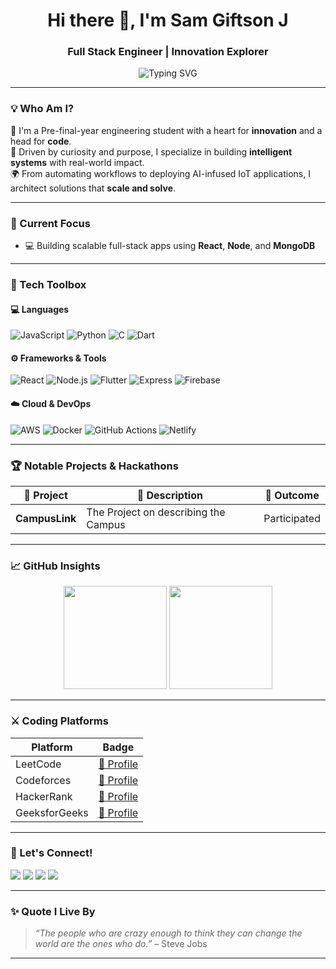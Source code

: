 <h1 align="center">Hi there 👋, I'm Sam Giftson J</h1>
<h3 align="center">Full Stack Engineer | Innovation Explorer</h3>

<p align="center">
  <img src="https://readme-typing-svg.demolab.com?font=JetBrains+Mono&pause=1000&color=00FFFF&center=true&vCenter=true&width=500&lines=Turning+ideas+into+impactful+products;Bridging+Code+%26+Creativity;Open+to+collaboration+%F0%9F%A4%9D" alt="Typing SVG" />
</p>

---

### 💡 Who Am I?

🚀 I'm a Pre-final-year engineering student with a heart for **innovation** and a head for **code**.  
🎯 Driven by curiosity and purpose, I specialize in building **intelligent systems** with real-world impact.  
🌍 From automating workflows to deploying AI-infused IoT applications, I architect solutions that **scale and solve**.

---

### 🔭 Current Focus

- 💻 Building scalable full-stack apps using **React**, **Node**, and **MongoDB**

---

### 🧰 Tech Toolbox

#### 💻 Languages  
![JavaScript](https://img.shields.io/badge/-JavaScript-111?style=flat&logo=javascript)
![Python](https://img.shields.io/badge/-Python-111?style=flat&logo=python)
![C](https://img.shields.io/badge/-C-111?style=flat&logo=c)
![Dart](https://img.shields.io/badge/-Dart-111?style=flat&logo=dart)

#### ⚙️ Frameworks & Tools  
![React](https://img.shields.io/badge/-React-222?style=flat&logo=react)
![Node.js](https://img.shields.io/badge/-Node.js-222?style=flat&logo=node.js)
![Flutter](https://img.shields.io/badge/-Flutter-222?style=flat&logo=flutter)
![Express](https://img.shields.io/badge/-Express-222?style=flat&logo=express)
![Firebase](https://img.shields.io/badge/-Firebase-222?style=flat&logo=firebase)

#### ☁️ Cloud & DevOps  
![AWS](https://img.shields.io/badge/-AWS-232F3E?style=flat&logo=amazonaws&logoColor=white)
![Docker](https://img.shields.io/badge/-Docker-0db7ed?style=flat&logo=docker&logoColor=white)
![GitHub Actions](https://img.shields.io/badge/-GitHub%20Actions-000?style=flat&logo=githubactions)
![Netlify](https://img.shields.io/badge/-Netlify-222?style=flat&logo=netlify)

---

### 🏆 Notable Projects & Hackathons

| 🧠 Project | 💼 Description | 🏅 Outcome |
|-----------|----------------|-----------|
| **CampusLink** | The Project on describing the Campus | Participated |

---

### 📈 GitHub Insights

<p align="center">
  <img src="https://github-readme-stats.vercel.app/api?username=samgiftson&show_icons=true&theme=tokyonight" height="165" />
  <img src="https://github-readme-streak-stats.herokuapp.com/?user=samgiftson&theme=tokyonight" height="165" />
</p>

---

### ⚔️ Coding Platforms

| Platform | Badge |
|----------|--------|
| LeetCode | [🔗 Profile](#) |
| Codeforces | [🔗 Profile](#) |
| HackerRank | [🔗 Profile](#) |
| GeeksforGeeks | [🔗 Profile](#) |

---

### 🤝 Let's Connect!

<p align="left">
<a href="mailto:samgiftsonj@gmail.com"><img src="https://img.shields.io/badge/Gmail-red?style=for-the-badge&logo=gmail&logoColor=white"></a>
<a href="http://www.linkedin.com/in/sam-giftson-633980291"><img src="https://img.shields.io/badge/LinkedIn-0077B5?style=for-the-badge&logo=linkedin&logoColor=white"></a>
<a href="#"><img src="https://img.shields.io/badge/Instagram-833AB4?style=for-the-badge&logo=instagram&logoColor=white"></a>
<a href="#"><img src="https://img.shields.io/badge/Portfolio-blue?style=for-the-badge&logo=aboutdotme&logoColor=white"></a>
</p>

---

### ✨ Quote I Live By

> _“The people who are crazy enough to think they can change the world are the ones who do.”_ – Steve Jobs

---

